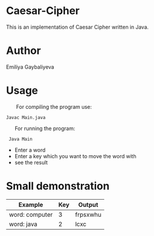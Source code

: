 # Caesar-Cipher
This is an implementation of Caesar Cipher written in Java.
# Author
Emiliya Gaybaliyeva

# Usage
&nbsp;&nbsp;&nbsp;&nbsp;&nbsp;&nbsp; For compiling the program use: 
```
Javac Main.java
``` 
&nbsp;&nbsp;&nbsp;&nbsp;&nbsp;&nbsp;For running the program:
 ```
  Java Main 
 ```
 
 * Enter a word
 * Enter a key which you want to move the word with
 * see the result
 
# Small demonstration 

| Example        |     Key       | Output   |
| -------------- | ------------- | -------- |
| word: computer |      3        | frpsxwhu |
| word: java     |      2        | lcxc     |

